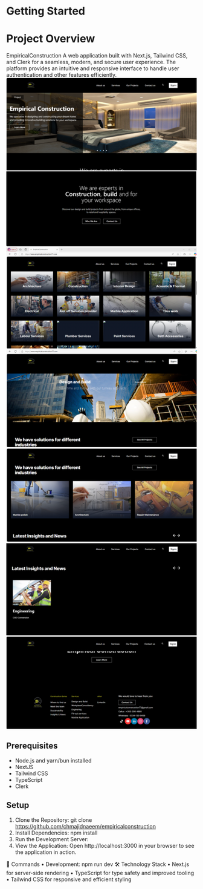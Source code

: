 # Getting Started

# Project Overview 

EmpiricalConstruction
A web application built with Next.js, Tailwind CSS, and Clerk for a seamless, modern, and secure user experience. The platform provides an intuitive and responsive interface to handle user authentication and other features efficiently.
![Project snip 1](Image1.png)
![Project snip 2](Image2.png)
![Project snip 2](Image3.png)
![Project snip 4](Image4.png)
![Project snip 5](Image5.png)
![Project snip 5](Image6.png)
![Project snip 5](Image7.png)

## Prerequisites
- Node.js and yarn/bun installed
- NextJS
- Tailwind CSS
- TypeScript
- Clerk

## Setup
1.	Clone the Repository:
git clone https://github.com/chmajidnaeem/empiricalconstruction 
2.	Install Dependencies: npm install
3.	Run the Development Server:
4.	View the Application:
Open http://localhost:3000 in your browser to see the application in action.

🔧 Commands
•	Development: npm run dev
🛠 Technology Stack
•	Next.js for server-side rendering
•	TypeScript for type safety and improved tooling
•	Tailwind CSS for responsive and efficient styling
